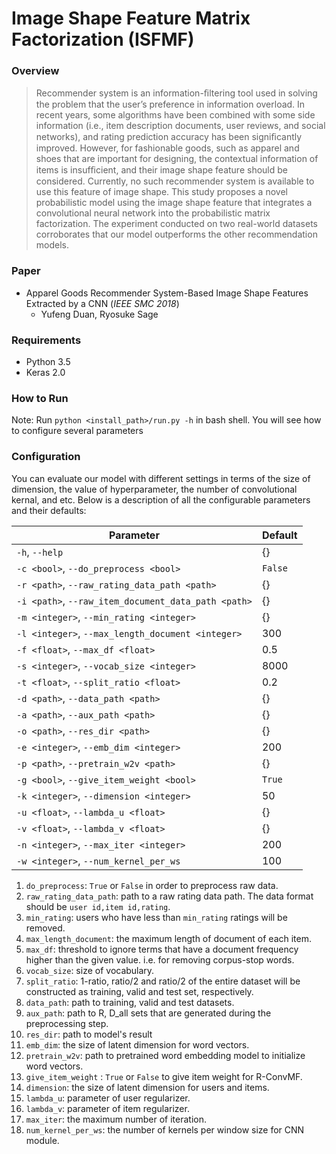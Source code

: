 # Image Shape Feature Matrix Factorization (ISFMF)

### Overview
> Recommender system is an information-ﬁltering tool used in solving the problem that the user’s preference in information overload. In recent years, some algorithms have been combined with some side information (i.e., item description documents, user reviews, and social networks), and rating prediction accuracy has been signiﬁcantly improved. However, for fashionable goods, such as apparel and shoes that are important for designing, the contextual information of items is insufﬁcient, and their image shape feature should be considered. Currently, no such recommender system is available to use this feature of image shape. This study proposes a novel probabilistic model using the image shape feature that integrates a convolutional neural network into the probabilistic matrix factorization. The experiment conducted on two real-world datasets corroborates that our model outperforms the other recommendation models. 

### Paper
- Apparel Goods Recommender System-Based Image Shape Features Extracted by a CNN (*IEEE SMC 2018*)
  - Yufeng Duan, Ryosuke Sage

### Requirements

- Python 3.5
- Keras 2.0

### How to Run

Note: Run `python <install_path>/run.py -h` in bash shell. You will see how to configure several parameters

### Configuration
You can evaluate our model with different settings in terms of the size of dimension, the value of hyperparameter, the number of convolutional kernal, and etc. Below is a description of all the configurable parameters and their defaults:

Parameter | Default
---       | ---
`-h`, `--help` | {}
`-c <bool>`, `--do_preprocess <bool>` | `False`
`-r <path>`, `--raw_rating_data_path <path>` | {}
`-i <path>`, `--raw_item_document_data_path <path>`| {}
`-m <integer>`, `--min_rating <integer>` | {}
`-l <integer>`, `--max_length_document <integer>` | 300
`-f <float>`, `--max_df <float>` | 0.5
`-s <integer>`, `--vocab_size <integer>` | 8000
`-t <float>`, `--split_ratio <float>` | 0.2
`-d <path>`, `--data_path <path>` | {}
`-a <path>`, `--aux_path <path>` | {}
`-o <path>`, `--res_dir <path>` | {}
`-e <integer>`, `--emb_dim <integer>` | 200
`-p <path>`, `--pretrain_w2v <path>` | {}
`-g <bool>`, `--give_item_weight <bool>` | `True`
`-k <integer>`, `--dimension <integer>` | 50
`-u <float>`, `--lambda_u <float>` | {}
`-v <float>`, `--lambda_v <float>` | {}
`-n <integer>`, `--max_iter <integer>` | 200
`-w <integer>`, `--num_kernel_per_ws` | 100

1. `do_preprocess`: `True` or `False` in order to preprocess raw data.
2. `raw_rating_data_path`: path to a raw rating data path. The data format should be `user id,item id,rating`.
4. `min_rating`: users who have less than `min_rating` ratings will be removed.
5. `max_length_document`: the maximum length of document of each item.
6. `max_df`: threshold to ignore terms that have a document frequency higher than the given value. i.e. for removing corpus-stop words.
7. `vocab_size`: size of vocabulary.
8. `split_ratio`: 1-ratio, ratio/2 and ratio/2 of the entire dataset will be constructed as training, valid and test set, respectively.
9. `data_path`: path to training, valid and test datasets.
10. `aux_path`: path to R, D_all sets that are generated during the preprocessing step.
11. `res_dir`: path to model's result
12. `emb_dim`: the size of latent dimension for word vectors.
13. `pretrain_w2v`: path to pretrained word embedding model to initialize word vectors.
14. `give_item_weight` : `True` or `False` to give item weight for R-ConvMF.
15. `dimension`: the size of latent dimension for users and items.
16. `lambda_u`: parameter of user regularizer.
17. `lambda_v`: parameter of item regularizer.
18. `max_iter`: the maximum number of iteration.
19. `num_kernel_per_ws`: the number of kernels per window size for CNN module.